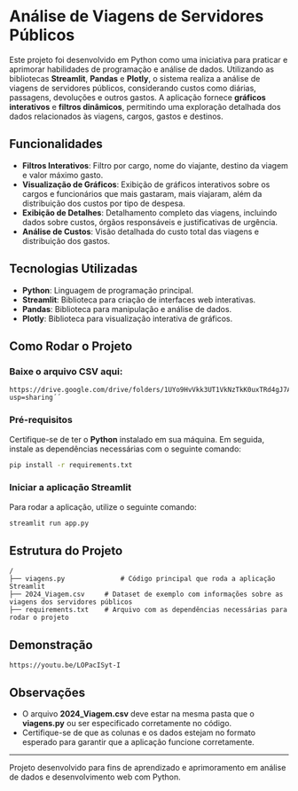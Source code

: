 # Análise de Viagens de Servidores Públicos

Este projeto foi desenvolvido em Python como uma iniciativa para praticar e aprimorar habilidades de programação e análise de dados. Utilizando as bibliotecas **Streamlit**, **Pandas** e **Plotly**, o sistema realiza a análise de viagens de servidores públicos, considerando custos como diárias, passagens, devoluções e outros gastos. A aplicação fornece **gráficos interativos** e **filtros dinâmicos**, permitindo uma exploração detalhada dos dados relacionados às viagens, cargos, gastos e destinos.

## Funcionalidades
- **Filtros Interativos**: Filtro por cargo, nome do viajante, destino da viagem e valor máximo gasto.
- **Visualização de Gráficos**: Exibição de gráficos interativos sobre os cargos e funcionários que mais gastaram, mais viajaram, além da distribuição dos custos por tipo de despesa.
- **Exibição de Detalhes**: Detalhamento completo das viagens, incluindo dados sobre custos, órgãos responsáveis e justificativas de urgência.
- **Análise de Custos**: Visão detalhada do custo total das viagens e distribuição dos gastos.

## Tecnologias Utilizadas
- **Python**: Linguagem de programação principal.
- **Streamlit**: Biblioteca para criação de interfaces web interativas.
- **Pandas**: Biblioteca para manipulação e análise de dados.
- **Plotly**: Biblioteca para visualização interativa de gráficos.

## Como Rodar o Projeto

### Baixe o arquivo CSV aqui:
````
https://drive.google.com/drive/folders/1UYo9HvVkk3UT1VkNzTkK0uxTRd4gJ7AV?usp=sharing´´
````
### Pré-requisitos
Certifique-se de ter o **Python** instalado em sua máquina. Em seguida, instale as dependências necessárias com o seguinte comando:

```bash
pip install -r requirements.txt
```

### Iniciar a aplicação Streamlit
Para rodar a aplicação, utilize o seguinte comando:

```bash
streamlit run app.py
```

## Estrutura do Projeto

```
/
├── viagens.py              # Código principal que roda a aplicação Streamlit
├── 2024_Viagem.csv     # Dataset de exemplo com informações sobre as viagens dos servidores públicos
├── requirements.txt    # Arquivo com as dependências necessárias para rodar o projeto
```

## Demonstração
```
https://youtu.be/LOPacISyt-I
```

## Observações
- O arquivo **2024_Viagem.csv** deve estar na mesma pasta que o **viagens.py** ou ser especificado corretamente no código.
- Certifique-se de que as colunas e os dados estejam no formato esperado para garantir que a aplicação funcione corretamente.

---

Projeto desenvolvido para fins de aprendizado e aprimoramento em análise de dados e desenvolvimento web com Python.


